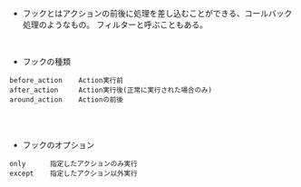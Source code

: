 - フックとはアクションの前後に処理を差し込むことができる、コールバック処理のようなもの。 フィルターと呼ぶこともある。  
<br>

- フックの種類  
```
before_action    Action実行前
after_action     Action実行後(正常に実行された場合のみ)
around_action    Actionの前後
```
<br>
<br>

- フックのオプション  
```
only      指定したアクションのみ実行
except    指定したアクション以外実行
```